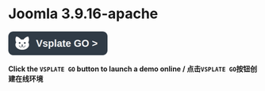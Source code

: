 # Joomla 3.9.16-apache

<a href="https://www.vsplate.com/?docker-compose=https://github.com/vsplate/dcenvs/joomla/3.9.16-apache"><img alt="VSPLATE GO" src="https://raw.githubusercontent.com/vsplate/images/master/vsgo_btn.png" width="200px"></a>

**Click the `VSPLATE GO` button to launch a demo online / 点击`VSPLATE GO`按钮创建在线环境**